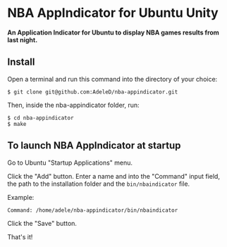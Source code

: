 # NBA AppIndicator for Ubuntu Unity

**An Application Indicator for Ubuntu to display NBA games results from last night.**

## Install

Open a terminal and run this command into the directory of your choice:

```
$ git clone git@github.com:AdeleD/nba-appindicator.git
```

Then, inside the nba-appindicator folder, run:

```
$ cd nba-appindicator
$ make
```

## To launch NBA AppIndicator at startup

Go to Ubuntu "Startup Applications" menu.

Click the "Add" button. Enter a name and into the "Command" input field, the path to the installation folder and the `bin/nbaindicator` file.

Example:

```
Command: /home/adele/nba-appindicator/bin/nbaindicator
```

Click the "Save" button.

That's it!
